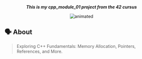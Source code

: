 <p align="center">
	<b><i>This is my cpp_module_01 project from the 42 cursus</i></b><br>
</p>

<div align="center">
  <img src="https://media.giphy.com/media/skwOps2YaiU9RP3bzR/giphy.gif" alt="animated" />
</div>

## 🗣️ About

>Exploring C++ Fundamentals: Memory Allocation, Pointers, References, and More. 
